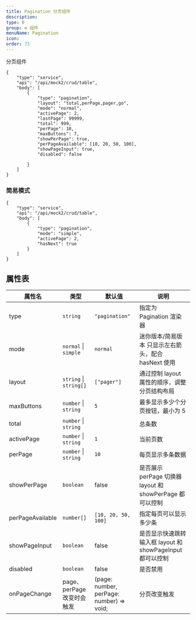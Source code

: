 ```yaml
---
title: Pagination 分页组件
description:
type: 0
group: ⚙ 组件
menuName: Pagination
icon:
order: 73
---
```


分页组件

```schema: scope="body"
{
    "type": "service",
    "api": "/api/mock2/crud/table",
    "body": [
        {
            "type": "pagination",
            "layout": "total,perPage,pager,go",
            "mode": "normal",
            "activePage": 2,
            "lastPage": 99999,
            "total": 999,
            "perPage": 10,
            "maxButtons": 7,
            "showPerPage": true,
            "perPageAvailable": [10, 20, 50, 100],
            "showPageInput": true,
            "disabled": false

        }
    ]
}
```

### 简易模式

```schema: scope="body"
{
    "type": "service",
    "api": "/api/mock2/crud/table",
    "body": [
        {
            "type": "pagination",
            "mode": "simple",
            "activePage": 2,
            "hasNext": true
        }
    ]
}
```

## 属性表

| 属性名           | 类型                       | 默认值                                   | 说明                                                      |
| ---------------- | -------------------------- | ---------------------------------------- | --------------------------------------------------------- |
| type             | `string`                   | `"pagination"`                           | 指定为 Pagination 渲染器                                  |
| mode             | `normal` \| `simple`       | `normal`                                 | 迷你版本/简易版本 只显示左右箭头，配合 hasNext 使用       |
| layout           | `string` \| `string[]`     | `["pager"]`                              | 通过控制 layout 属性的顺序，调整分页结构布局              |
| maxButtons       | `number` \| `string`       | `5`                                      | 最多显示多少个分页按钮，最小为 5                          |
| total            | `number` \| `string`       |                                          | 总条数                                                    |
| activePage       | `number` \| `string`       | `1`                                      | 当前页数                                                  |
| perPage          | `number` \| `string`       | `10`                                     | 每页显示多条数据                                          |
| showPerPage      | `boolean`                  | false                                    | 是否展示 perPage 切换器 layout 和 showPerPage 都可以控制  |
| perPageAvailable | `number[]`                 | `[10, 20, 50, 100]`                      | 指定每页可以显示多少条                                    |
| showPageInput    | `boolean`                  | false                                    | 是否显示快速跳转输入框 layout 和 showPageInput 都可以控制 |
| disabled         | `boolean`                  | false                                    | 是否禁用                                                  |
| onPageChange     | page、perPage 改变时会触发 | (page: number, perPage: number) => void; | 分页改变触发                                              |
